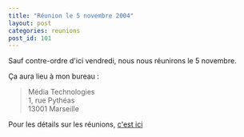 ```yaml
---
title: "Réunion le 5 novembre 2004"
layout: post
categories: reunions
post_id: 101
---
```

Sauf contre-ordre d'ici vendredi, nous nous réunirons le 5 novembre.

Ça aura lieu à mon bureau :

> Média Technologies  
> 1, rue Pythéas  
> 13001 Marseille

Pour les détails sur les réunions, [c'est ici](/association/les-reunions-du-plug/)